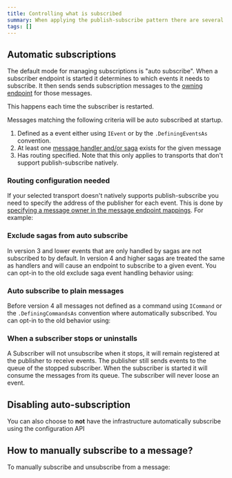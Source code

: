 ```yaml
---
title: Controlling what is subscribed
summary: When applying the publish-subscribe pattern there are several ways to control what messages are subscribed to
tags: []
---
```



## Automatic subscriptions

The default mode for managing subscriptions is  "auto subscribe". When a subscriber endpoint is started it determines to which events it needs to subscribe. It then sends sends subscription messages to the [owning endpoint](/nservicebus/messaging/message-owner.md) for those messages. 

This happens each time the subscriber is restarted. 

Messages matching the following criteria will be auto subscribed at startup.

 1. Defined as a event either using `IEvent` or by the `.DefiningEventsAs` convention.
 1. At least one [message handler and/or saga](/nservicebus/handlers/) exists for the given message
 1. Has routing specified. Note that this only applies to transports that don't support publish-subscribe natively. 


### Routing configuration needed

If your selected transport doesn't natively supports publish-subscribe you need to specify the address of the publisher for each event. This is done by [specifying a message owner in the message endpoint mappings](/nservicebus/messaging/message-owner.md). For example:

<!-- import endpoint-mapping-appconfig -->


### Exclude sagas from auto subscribe

In version 3 and lower events that are only handled by sagas are not subscribed to by default. In version 4 and higher sagas are treated the same as handlers and will cause an endpoint to subscribe to a given event. You can opt-in to the old exclude saga event handling behavior using:

<!-- import DoNotAutoSubscribeSagas -->


### Auto subscribe to plain messages

Before version 4 all messages not defined as a command using `ICommand` or the `.DefiningCommandsAs` convention where automatically subscribed. You can opt-in to the old behavior using:

<!-- import AutoSubscribePlainMessages -->

 
### When a subscriber stops or uninstalls

A Subscriber will not unsubscribe when it stops, it will remain registered at the publisher to receive events. The publisher still sends events to the queue of the stopped subscriber. When the subscriber is started it will consume the messages from its queue. The subscriber will never loose an event.


## Disabling auto-subscription

You can also choose to **not** have the infrastructure automatically subscribe using the configuration API

<!-- import DisableAutoSubscribe -->


## How to manually subscribe to a message?

To manually subscribe and unsubscribe from a message:

<!-- import ExplicitSubscribe -->
